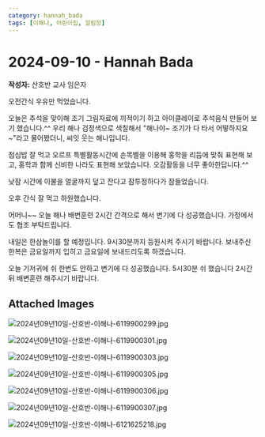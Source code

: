 ```yaml
---
category: hannah_bada
tags: [이해나, 어린이집, 알림장]
---
```


# 2024-09-10 - Hannah Bada

**작성자:** 산호반 교사 임은자  

오전간식 우유만 먹었습니다.

오늘은 추석을 맞이해 조기 그림자료에 끼적이기 하고 아이클레이로 추석음식 만들어 보기 했습니다.^^  우리 해나 검정색으로 색칠해서  "해나야~  조기가 다 타서 어떻하지요~"라고 물어봤더니, 씨잇 웃는 해나입니다.

점심밥 잘 먹고 오르프 특별활동시간에 손목벨을 이용해 홍학을 리듬에 맞춰 표현해 보고,  홍학과 함께 신비한 나라도 표현해 보았습니다.  오감활동을 너무 좋아한답니다.^^

낮잠 시간에 이불을 얼굴까지 덮고 잔다고 잠투정하다가 잠들었습니다.

오후 간식 잘 먹고 하원했습니다.

어머니~~ 오늘 해나 배변훈련 2시간 간격으로 해서 변기에 다 성공했습니다. 가정에서도 협조 부탁드립니다.

내일은 한삼놀이를 할 예정입니다. 9시30분까지 등원시켜 주시기 바랍니다. 보내주신 한복은 금요일까지 입히고 금요일에 보내드리도록 하겠습니다.

오늘 기저귀에 쉬 한번도 안하고 변기에 다 성공했습니다. 5시30분 쉬 했습니다 2시간뒤 배변훈련  해주시기 바랍니다.

## Attached Images
![2024년09년10일-산호반-이해나-6119900299.jpg](d:\Users\hannah\Downloads\kids\photo\2024년09년10일-산호반-이해나-6119900299.jpg)

![2024년09년10일-산호반-이해나-6119900301.jpg](d:\Users\hannah\Downloads\kids\photo\2024년09년10일-산호반-이해나-6119900301.jpg)

![2024년09년10일-산호반-이해나-6119900303.jpg](d:\Users\hannah\Downloads\kids\photo\2024년09년10일-산호반-이해나-6119900303.jpg)

![2024년09년10일-산호반-이해나-6119900305.jpg](d:\Users\hannah\Downloads\kids\photo\2024년09년10일-산호반-이해나-6119900305.jpg)

![2024년09년10일-산호반-이해나-6119900306.jpg](d:\Users\hannah\Downloads\kids\photo\2024년09년10일-산호반-이해나-6119900306.jpg)

![2024년09년10일-산호반-이해나-6119900307.jpg](d:\Users\hannah\Downloads\kids\photo\2024년09년10일-산호반-이해나-6119900307.jpg)

![2024년09년10일-산호반-이해나-6121625218.jpg](d:\Users\hannah\Downloads\kids\photo\2024년09년10일-산호반-이해나-6121625218.jpg)


